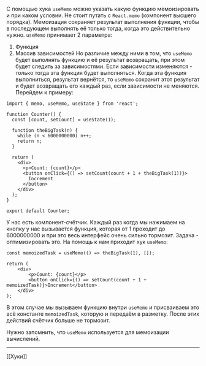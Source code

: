 С помощью хука `useMemo` можно указать какую функцию мемоизировать и при каком условии. Не стоит путать с `React.memo` (компонент высшего порядка).
Мемоизация сохраняет результат выполнения функции, чтобы в последующем выполнять её только тогда, когда это действительно нужно.
`useMemo` принимает 2 параметра:
1. Функция
2. Массив зависимостей
Но различие между ними в том, что `useMemo` будет выполнять функцию и её результат возвращать, при этом будет следить за зависимостями. Если зависимости изменяются - только тогда эта функция будет выполняться.
Когда эта функция выполниться, результат вернётся, то `useMemo` сохранит этот результат и будет возвращать его каждый раз, если зависимости не меняются.
Перейдем к примеру:
```
import { memo, useMemo, useState } from 'react';

function Counter() {
  const [count, setCount] = useState(1);

  function theBigTask(n) {
    while (n < 6000000000) n++;
    return n;
  }

  return (
    <div>
      <p>Count: {count}</p>
      <button onClick={() => setCount(count + 1 + theBigTask(1))}>
        Increment
      </button>
    </div>
  );
}

export default Counter;
```

У нас есть компонент-счётчик. Каждый раз когда мы нажимаем на кнопку у нас вызывается функция, которая от 1 проходит до 6000000000 и при это весь интерфейс очень сильно тормозит. Задача - оптимизировать это. На помощь к нам приходит хук `useMemo`:
```
const memoizedTask = useMemo(() => theBigTask(1), []);

return (
	<div>
		<p>Count: {count}</p>
		<button onClick={() => setCount(count + 1 + memoizedTask)}>Increment</button>
	</div>
);
```

В этом случае мы вызываем функцию внутри `useMemo` и присваиваем это всё константе `memoizedTask`, которую и передаём в разметку. После этих действий счётчик больше не тормозит.

Нужно запомнить, что `useMemo` используется для мемоизации вычислений.

---
[[Хуки]]